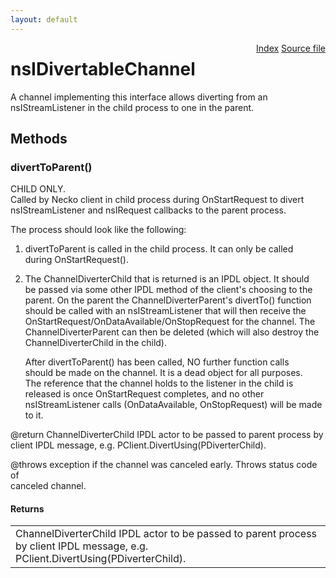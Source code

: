 ```yaml
---
layout: default
---
```

<div class='links' style='float:right'><a href="../index.html">Index</a>
<a href="http://dxr.mozilla.org/mozilla-central/source/netwerk/base/public/nsIDivertableChannel.idl">Source file</a>
</div>

# nsIDivertableChannel #
  
A channel implementing this interface allows diverting from an  
nsIStreamListener in the child process to one in the parent.  
  

## Methods ##

### divertToParent() ###
  
CHILD ONLY.  
Called by Necko client in child process during OnStartRequest to divert  
nsIStreamListener and nsIRequest callbacks to the parent process.  
  
The process should look like the following:  
  
1) divertToParent is called in the child process.  It can only be called  
   during OnStartRequest().  
  
2) The ChannelDiverterChild that is returned is an IPDL object. It should  
   be passed via some other IPDL method of the client's choosing to the  
   parent.  On the parent the ChannelDiverterParent's divertTo() function  
   should be called with an nsIStreamListener that will then receive the  
   OnStartRequest/OnDataAvailable/OnStopRequest for the channel.  The  
   ChannelDiverterParent can then be deleted (which will also destroy the  
   ChannelDiverterChild in the child).  
  
   After divertToParent() has been called, NO further function calls  
   should be made on the channel.  It is a dead object for all purposes.  
   The reference that the channel holds to the listener in the child is  
   released is once OnStartRequest completes, and no other  
   nsIStreamListener calls (OnDataAvailable, OnStopRequest) will be made  
   to it.  
  
@return ChannelDiverterChild IPDL actor to be passed to parent process by  
        client IPDL message, e.g. PClient.DivertUsing(PDiverterChild).  
  
@throws exception if the channel was canceled early. Throws status code of  
        canceled channel.  
  

#### Returns ####

<table>

<tr>
<td>ChannelDiverterChild IPDL actor to be passed to parent process by  
        client IPDL message, e.g. PClient.DivertUsing(PDiverterChild).  
</td>
</tr>

</table>
